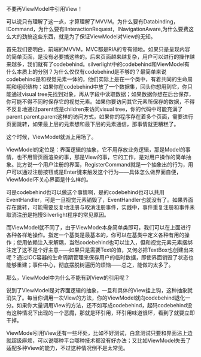 不要再ViewModel中引用View！

可以说只有理解了这一点，才算理解了MVVM。为什么要有Databinding，ICommand，为什么要有IInteractionRequest，INavigationAware,为什么要费这么大的劲搞这些东西，就是为了保证ViewModel对View的无知。

首先我们要明白，前端的MVVM，MVC都是RIA的专有领地。如果只是呈现内容的简单页面，是没有必要搞这些的。后来页面越来越复杂，用户可以进行的操作越来越多，我们就有了codebehind。silverlight中的codebehind和ViewModel有什么本质上的分别？为什么仅仅有codebehind是不够的？最简单来说codebehind是和视觉元素一体的，他们实际上是在一个类中，有着共同的生命周期和组织结构：如果你在codebehind中放了一个数据集，回头你想用到它，你只能通过visual tree先找到对象，再从字段中读取数据；如果数据你想在后台保存，你可能不得不同时保存它的视觉元素。如果你要访问其它元素所保存的数据，不得不反复地通过parent或是children来访问visual tree，你的代码中可能充满了parent.parent.parent这样的访问方式，如果你的程序存在着多个页面，需要进行页面跳转，如果最上层的元素想和最下层的元素通信，那事情就更糟糕了。

这个时候，ViewModel就派上用场了。

ViewModel的定位是：界面逻辑的抽象，它不用存放业务逻辑，那是Model的事情，也不用管页面渲染的事，那是View的事，它的工作，是对用户操作的简单抽象。比方说一个用户注册的界面，RegisterCommand就是一个抽象出的行为，用户可以通过注册按钮或是Enter键来触发这个行为——具体怎么做界面自便，ViewModel不关心界面是什么样的。

可是codebehind也可以做这个事情啊，是的codebehind也可以共用EventHandler，可是一旦视觉元素销毁了，EventHandler也就没有了。如果界面存在跳转，可能需要反复地注册与取消注册事件，实践中，事件重复注册和事件未取消注册是拖慢Silverlight程序的常见原因。

而ViewModel就不同了，由于ViewMode本身简单类即可，我们可以在上面进行各种各样地操作。指定一个基类是最基本的，你可以在基类中定义各种有用的操作；使用依赖注入来解耦，当然codebehind也可以注入，但和视觉元素元素捆绑注定了这不是个好主意——如果只是需要Text的值，又何必把TextBox也创建出来呢？通过IOC容器的生命周期管理来保存用户的临时数据，即使界面销毁了状态也能够重建；事件中心，彻底摆脱树遍历的烦恼——总之，能做的太多了。

那么，ViewModel中为什么不能有到View的引用呢？

说到了ViewModel是对界面逻辑的抽象，一旦和具体的View挂上钩，这种抽象就消失了。每当你调用一次View的方法，你的ViewModel就向codebehind退化一分。如果你大量调用View的方法，还不如写成codebehind，起码codebehind没有这种情况下出现的一个恶魔，那就是环引用，环引用味道很坏，看到了就要立即干掉。

ViewModel引用View还有一些坏处，比如不好测试，白盒测试只要和界面沾上边就超级麻烦，可以说哪种平台哪种技术都没有好办法；又比如ViewModel失去了适配多种View的能力，不过这种情况倒不是太常见。